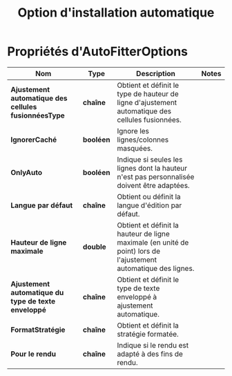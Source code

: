 ﻿---
title: Option d'installation automatique
second_title: Aspose.Cells Cloud Documen
linktitle: Option d'installation automatique
type: docs
url: /fr/auto-fitter-options/
keywords: Auto Fitter Options
description: Aspose.Cells Cloud REST API prend en charge l'extraction de fichiers Excel vers différents formats. Le SDK prend en charge différents langages de développement, notamment Android, C#, Go, Java, NodeJS, Perl, PHP, Python, Ruby et Swift.
weight: 79
kwords: Excel, Office Cloud, REST API, Tableur, PDF, CSV, Json, Markdown, Options d'enregistrement
---
# Propriétés d'AutoFitterOptions

Nom | Type | Description | Notes
------------ | ------------- | ------------- | -------------
**Ajustement automatique des cellules fusionnéesType** | **chaîne** | Obtient et définit le type de hauteur de ligne d'ajustement automatique des cellules fusionnées.
**IgnorerCaché** | **booléen** | Ignore les lignes/colonnes masquées. |
**OnlyAuto** | **booléen** | Indique si seules les lignes dont la hauteur n'est pas personnalisée doivent être adaptées. |
**Langue par défaut** | **chaîne** | Obtient ou définit la langue d'édition par défaut. |
**Hauteur de ligne maximale** | **double** | Obtient et définit la hauteur de ligne maximale (en unité de point) lors de l'ajustement automatique des lignes.
**Ajustement automatique du type de texte enveloppé** | **chaîne** | Obtient et définit le type de texte enveloppé à ajustement automatique. |
**FormatStratégie** | **chaîne** | Obtient et définit la stratégie formatée. |
**Pour le rendu** | **chaîne** | Indique si le rendu est adapté à des fins de rendu. |
